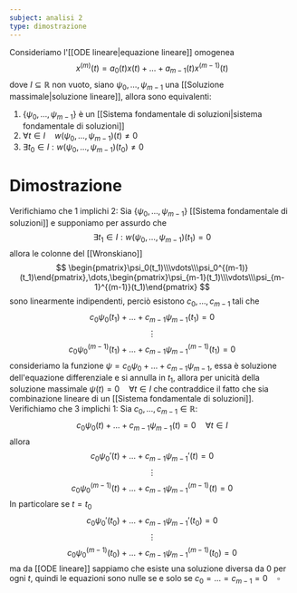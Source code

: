 ```yaml
---
subject: analisi 2
type: dimostrazione
---
```

Consideriamo l'[[ODE lineare|equazione lineare]] omogenea
$$
x^{(m)}(t)=a_0(t)x(t)+\dots+a_{m-1}(t)x^{(m-1)}(t)
$$
dove $I\subseteq\mathbb{R}$ non vuoto, siano $\psi_0,\dots,\psi_{m-1}$ una [[Soluzione massimale|soluzione lineare]], allora sono equivalenti:
1. $\{\psi_0,\dots,\psi_{m-1}\}$ è un [[Sistema fondamentale di soluzioni|sistema fondamentale di soluzioni]]
2. $\forall t\in I\quad w(\psi_0,\dots,\psi_{m-1})(t)\ne0$
3. $\exists t_0\in I:w(\psi_0,\dots,\psi_{m-1})(t_0)\ne 0$
# Dimostrazione
Verifichiamo che 1 implichi 2:
Sia $\{\psi_0,\dots,\psi_{m-1}\}$ [[Sistema fondamentale di soluzioni]] e supponiamo per assurdo che 
$$
\exists t_1\in I:w(\psi_0,\dots,\psi_{m-1})(t_1)=0
$$
allora le colonne del [[Wronskiano]]
$$
\begin{pmatrix}\psi_0(t_1)\\\vdots\\\psi_0^{(m-1)}(t_1)\end{pmatrix},\dots,\begin{pmatrix}\psi_{m-1}(t_1)\\\vdots\\\psi_{m-1}^{(m-1)}(t_1)\end{pmatrix}
$$
sono linearmente indipendenti, perciò esistono $c_0,\dots,c_{m-1}$ tali che
$$
c_0\psi_0(t_1)+\dots+c_{m-1}\psi_{m-1}(t_1)=0
$$
$$
\vdots
$$
$$
c_0\psi_0^{(m-1)}(t_1)+\dots+c_{m-1}\psi_{m-1}^{(m-1)}(t_1)=0
$$
consideriamo la funzione $\psi=c_0\psi_0+\dots+c_{m-1}\psi_{m-1}$, essa è soluzione dell'equazione differenziale e si annulla in $t_1$, allora per unicità della soluzione massimale $\psi(t)=0\quad\forall t\in I$ che contraddice il fatto che sia combinazione lineare di un [[Sistema fondamentale di soluzioni]].
Verifichiamo che 3 implichi 1:
Sia $c_0,\dots,c_{m-1}\in\mathbb{R}:$
$$
c_0\psi_0(t)+\dots+c_{m-1}\psi_{m-1}(t)=0\quad\forall t\in I
$$
allora
$$
c_0\psi_0'(t)+\dots+c_{m-1}\psi_{m-1}'(t)=0
$$
$$
\vdots
$$
$$
c_0\psi_0^{(m-1)}(t)+\dots+c_{m-1}\psi_{m-1}^{(m-1)}(t)=0
$$
In particolare se $t=t_0$
$$
c_0\psi_0'(t_0)+\dots+c_{m-1}\psi_{m-1}'(t_0)=0
$$
$$
\vdots
$$
$$
c_0\psi_0^{(m-1)}(t_0)+\dots+c_{m-1}\psi_{m-1}^{(m-1)}(t_0)=0
$$
 ma da [[ODE lineare]] sappiamo che esiste una soluzione diversa da $0$ per ogni $t$, quindi le equazioni sono nulle se e solo se $c_0=\dots=c_{m-1}=0\quad\square$